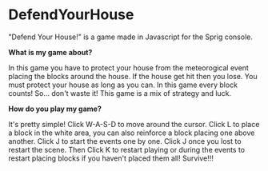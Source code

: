 # DefendYourHouse
"Defend Your House!" is a game made in Javascript for the Sprig console.

**What is my game about?**

In this game you have to protect your house from the meteorogical event placing the blocks around the house. If the house get hit then you lose. You must protect your house as long as you can. In this game every block counts! So... don't waste it! This game is a mix of strategy and luck.

**How do you play my game?**

It's pretty simple!
Click W-A-S-D to move around the cursor.
Click L to place a block in the white area, you can also reinforce a block placing one above another.
Click J to start the events one by one.
Click J once you lost to restart the scene.
Then Click K to restart playing or during the events to restart placing blocks if you haven't placed them all!
Survive!!!
